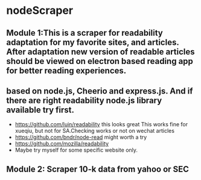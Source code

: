 # nodeScraper
## Module 1:This is a scraper for  readability adaptation for my favorite sites, and articles. After adaptation new version of readable articles should be viewed on electron based reading app for better reading experiences.

## based on node.js, Cheerio and express.js. And if there are right readability node.js library available try first.
- https://github.com/luin/readability this looks great
  This works fine for xueqiu, but not for SA.Checking works or not on wechat articles
- https://github.com/bndr/node-read might worth a try
- https://github.com/mozilla/readability
- Maybe try myself for some specific website only.

## Module 2: Scraper 10-k data from yahoo or SEC
